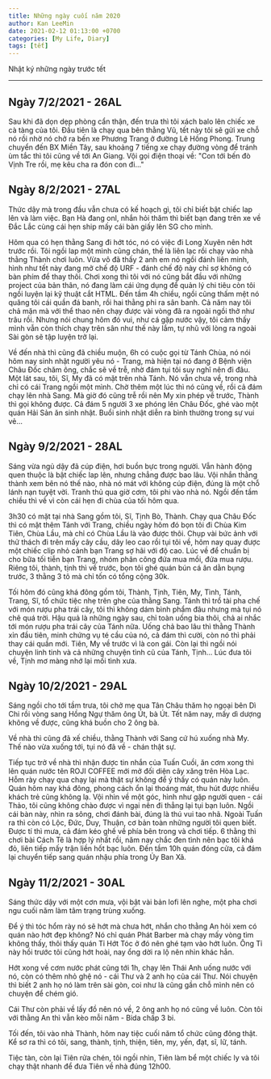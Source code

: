 ```yaml
---
title: Những ngày cuối năm 2020
author: Kan LeeMin
date: 2021-02-12 01:13:00 +0700
categories: [My Life, Diary]
tags: [tết]
---
```


Nhật ký những ngày trước tết

---

## Ngày 7/2/2021 - 26AL

Sau khi đã dọn dẹp phòng cẩn thận, đến trưa thì tôi xách balo lên chiếc xe cà tàng của tôi. Đầu tiên là chạy qua bên thằng Vũ, tết này tôi sẽ gửi xe chỗ nó rồi nhờ nó chở ra bến xe Phương Trang ở đường Lê Hồng Phong. Trung chuyển đến BX Miền Tây, sau khoảng 7 tiếng xe chạy đường vòng để tránh ùm tắc thì tôi cũng về tới An Giang. Vội gọi điện thoại về: "Con tới bến đò Vịnh Tre rồi, mẹ kêu cha ra đón con đi..."

## Ngày 8/2/2021 - 27AL

Thức dậy mà trong đầu vẫn chưa có kế hoạch gì, tôi chỉ biết bật chiếc lap lên và làm việc. Bạn Hà đang onl, nhắn hỏi thăm thì biết bạn đang trên xe về Đắc Lắc cùng cái hẹn ship mấy cái bàn giấy lên SG cho mình.

Hôm qua có hẹn thằng Sang đi hớt tóc, nó có việc đi Long Xuyên nên hớt trước rồi. Tôi ngồi lap một mình cũng chán, thế là liên lạc rồi chạy vào nhà thằng Thành chơi luôn. Vừa vô đã thấy 2 anh em nó ngồi đánh liên minh, hình như tết này đang mở chế độ URF - đánh chế độ này chỉ sợ không có bàn phím để thay thôi.
Chơi xong thì tôi với nó cũng bắt đầu với những project của bản thân, nó đang làm cái ứng dụng để quản lý chi tiêu còn tôi ngồi luyện lại kỹ thuật cắt HTML. Đến tầm 4h chiều, ngồi cũng thấm mệt nó quăng tôi cái quần đá banh, rồi hai thằng phi ra sân banh. Cả năm nay tôi chả mặn mà với thể thao nên chạy được vài vòng đã ra ngoài ngồi thở như trâu rồi. Nhưng nói chung hôm đó vui, như cá gặp nước vậy, tôi cảm thấy mình vẫn còn thích chạy trên sân như thế này lắm, tự nhũ với lòng ra ngoài Sài gòn sẽ tập luyện trở lại.

Về đến nhà thì cũng đã chiều muộn, 6h có cuộc gọi từ Tánh Chùa, nó nói hôm nay sinh nhật người yêu nó - Trang, mà hiện tại nó đang ở Bệnh viện Châu Đốc chăm ông, chắc sẽ về trễ, nhờ đám tụi tôi suy nghĩ nên đi đâu. Một lát sau, tôi, Sĩ, My đã có mặt trên nhà Tánh. Nó vẫn chưa về, trong nhà chỉ có cái Trang ngồi một mình. Chờ thêm một lúc thì nó cũng về, rồi cả đám chạy lên nhà Sang. Mà giờ đó cũng trễ rồi nên My xin phép về trước, Thành thì gọi không được. Cả đám 5 người 3 xe phóng lên Châu Đốc, ghé vào một quán Hải Sản ăn sinh nhật. Buổi sinh nhật diễn ra bình thường trong sự vui vẻ...

## Ngày 9/2/2021 - 28AL

Sáng vừa ngủ dậy đã cúp điện, hơi buồn bực trong người. Vẫn hành động quen thuộc là bật chiếc lap lên, nhưng chẳng được bao lâu. Vội nhắn thằng thành xem bên nó thế nào, nhà nó mát với không cúp điện, đúng là một chỗ lánh nạn tuyệt vời. Tranh thủ qua giờ cơm, tôi phi vào nhà nó. Ngồi đến tầm chiều thì về vì còn cái hẹn đi chùa của tối hôm qua.

3h30 có mặt tại nhà Sang gồm tôi, Sĩ, Tịnh Bò, Thành. Chạy qua Châu Đốc thì có mặt thêm Tánh với Trang, chiều ngày hôm đó bọn tôi đi Chùa Kim Tiên, Chùa Lầu, mà chỉ có Chùa Lầu là vào được thôi. Chụp vài bức ảnh với thử thách đi trên mấy cây cầu, dây leo cao rồi tụi tôi về, hôm nay quay được một chiếc clip nhỏ cảnh bạn Trang sợ hãi với độ cao. Lúc về để chuẩn bị cho bữa tối tiễn bạn Trang, nhóm phân công đứa mua mồi, đứa mua rượu. Riêng tôi, thành, tịnh thì về trước, bọn tôi ghé quán bún cá ăn dằn bụng trước, 3 thằng 3 tô mà chỉ tốn có tổng cộng 30k.

Tối hôm đó cũng khá đông gồm tôi, Thành, Tịnh, Tiên, My, Tình, Tánh, Trang, Sĩ, tổ chức tiệc nhẹ trên ghe của thằng Sang. Tánh thì trổ tài pha chế với món rượu pha trái cây, tôi thì không dám bình phẩm đâu nhưng mà tụi nó chê quá trời. Hậu quả là những ngày sau, chỉ toàn uống bia thôi, chả ai nhắc tới món rượu pha trái cây của Tánh nữa. Uống chả bao lâu thì thằng Thành xỉn đầu tiên, minh chứng vụ té cầu của nó, cả đám thì cười, còn nó thì phải thay cái quần mới. Tiên, My về trước vì là con gái. Còn lại thì ngồi nói chuyện linh tinh và cả những chuyện tình cũ của Tánh, Tịnh... Lúc đưa tôi về, Tịnh mơ màng nhớ lại mối tình xưa.

## Ngày 10/2/2021 - 29AL

Sáng ngồi cho tới tầm trưa, tôi chở mẹ qua Tân Châu thăm họ ngoại bên Dì Chi rồi vòng sang Hồng Ngự thăm ông Út, bà Út. Tết năm nay, mấy dì dượng không về được, cũng khá buồn cho 2 ông bà.

Về nhà thì cũng đã xế chiều, thằng Thành với Sang cứ hú xuống nhà My. Thế nào vừa xuống tới, tụi nó đã về - chán thật sự.

Tiếp tục trở về nhà thì nhận được tin nhắn của Tuấn Cuồi, ăn cơm xong thì lên quán nước tên ROJI COFFEE mới mở đối diện cây xăng trên Hòa Lạc. Hỗm rày chạy qua chạy lại mà thật sự không để ý thấy có quán này luôn. Quán hôm nay khá đông, phong cách ổn lại thoáng mát, thu hút được nhiều khách trẻ cũng không lạ. Vội nhìn về một góc, hình như gặp người quen - cái Thảo, tôi cũng không chào được vì ngại nên đi thẳng lại tụi bạn luôn. Ngồi cái bàn này, nhìn ra sông, chơi đánh bài, đúng là thú vui tao nhã. Ngoài Tuấn ra thì còn có Lộc, Đức, Duy, Thuận, cơ bản toàn những người tôi quen biết. Được tí thì mưa, cả đám kéo ghế về phía bên trong và chơi tiếp. 6 thằng thì chơi bài Cách Tê là hợp lý nhất rồi, năm nay chắc đen tình nên bạc tôi khá đỏ, liên tiếp mấy trận liền hốt bạc luôn. Đến tầm 10h quán đóng cửa, cả đám lại chuyển tiếp sang quán nhậu phía trong Ủy Ban Xã.

## Ngày 11/2/2021 - 30AL

Sáng thức dậy với một cơn mưa, vội bật vài bản lofi lên nghe, một pha chơi ngu cuối năm làm tâm trạng trùng xuống.

Để ý thì tóc hổm rày nó sẽ hớt mà chưa hớt, nhắn cho thằng An hỏi xem có quán nào hớt đẹp không? Nó chỉ quán Phát Barber mà chạy mấy vòng tìm không thấy, thôi thấy quán Tỉ Hớt Tóc ở đó nên ghé tạm vào hớt luôn. Ông Tỉ này hồi trước tôi cũng hớt hoài, nay ổng dời ra lộ nên nhìn khác hẳn.

Hớt xong về cơm nước phát cũng tới 1h, chạy lên Thái Anh uống nước với nó, còn có thêm nhỏ ghệ nó - cái Thư và 2 anh họ của cái Thư. Nói chuyện thì biết 2 anh họ nó làm trên sài gòn, coi như là cũng gần chỗ mình nên có chuyện để chém gió.

Cái Thư còn phải về lấy đồ nên nó về, 2 ông anh họ nó cũng về luôn. Còn tôi với thằng An thì vẫn kèo mỗi năm - Bida chấp 3 bi.

Tối đến, tôi vào nhà Thành, hôm nay tiệc cuối năm tổ chức cũng đông thật. Kể sơ ra thì có tôi, sang, thành, tịnh, thiện, tiên, my, yến, đạt, sĩ, lữ, tánh.

Tiệc tàn, còn lại Tiên rửa chén, tôi ngồi nhìn, Tiên làm bể một chiếc ly và tôi chạy thật nhanh để đưa Tiên về nhà đúng 12h00.
